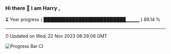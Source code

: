 ### Hi there 👋 I am Harry , 

⏳ Year progress { ██████████████████████████▁▁▁▁ } 89.14 %

---

⏰ Updated on Wed, 22 Nov 2023 08:29:06 GMT

![Progress Bar CI](https://github.com/duykhang68/duykhang68/workflows/Progress%20Bar%20CI/badge.svg)

